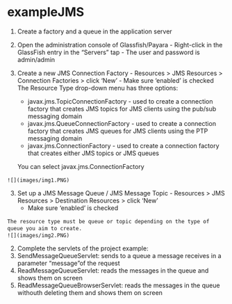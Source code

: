 # exampleJMS

1. Create a factory and a queue in the application server

  1. Open the administration console of Glassfish/Payara
    - Right-click in the GlassFish entry in the “Servers” tap
    - The user and password is admin/admin
  2. Create a new JMS Connection Factory
    - Resources > JMS Resources > Connection Factories > click ‘New’
    - Make sure ‘enabled’ is checked The Resource Type drop-down menu has three options:
      - javax.jms.TopicConnectionFactory - used to create a connection factory that creates JMS topics for JMS clients using the pub/sub messaging domain
      - javax.jms.QueueConnectionFactory - used to create a connection factory that creates JMS queues for JMS clients using the PTP messaging domain
      - javax.jms.ConnectionFactory - used to create a connection factory that creates either JMS topics or JMS queues 
      
      You can select javax.jms.ConnectionFactory

    ![](images/img1.PNG)
    
  3. Set up a JMS Message Queue / JMS Message Topic
    - Resources > JMS Resources > Destination Resources > click ‘New’
      - Make sure ‘enabled’ is checked
      
    The resource type must be queue or topic depending on the type of queue you aim to create.
    ![](images/img2.PNG)
2. Complete the servlets of the project example:
  1. SendMessageQueueServlet: sends to a queue a message receives in a parameter “message”of the request
  2. ReadMessageQueueServlet: reads the messages in the queue and shows them on screen
  3. ReadMessageQueueBrowserServlet: reads the messages in the queue withouth deleting them and shows them on screen
